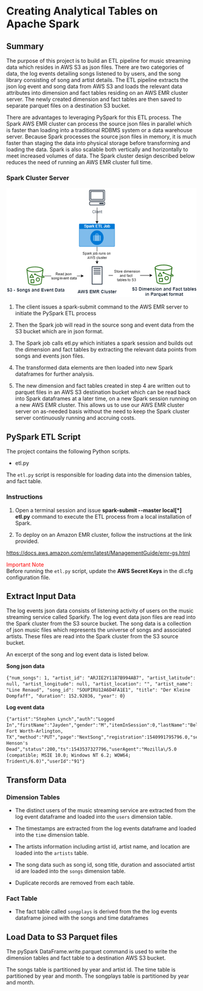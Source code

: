 # Creating Analytical Tables on Apache Spark
## Summary
The purpose of this project is to build an ETL pipeline for music streaming data which resides in AWS S3 as json files. There are two categories of data, the log events detailing songs listened to by users, and the song library consisting of song and artist details.  The ETL pipeline extracts the json log event and song data from AWS S3 and loads the relevant data attributes into dimension and fact tables residing on an AWS EMR cluster server. The newly created dimension and fact tables are then saved to separate parquet files on a destination S3 bucket.

There are advantages to leveraging PySpark for this ETL process.  The Spark AWS EMR cluster can process the source json files in parallel which is faster than loading into a traditional RDBMS system or a data warehouse server.  Because Spark processes the source json files in memory, it is much faster than staging the data into physical storage before transforming and loading the data.  Spark is also scalable both vertically and horizontally to meet increased volumes of data.  The Spark cluster design described below reduces the need of running an AWS EMR cluster full time.

### Spark Cluster Server

<img src="Data Lake Project.png"></img>


1. The client issues a spark-submit command to the AWS EMR server to initiate the PySpark ETL process

2.  Then the Spark job will read in the source song and event data from the S3 bucket which are in json format.

3.  The Spark job calls etl.py which initiates a spark session and builds out the dimension and fact tables by extracting the relevant data points from songs and events json files.

4. The transformed data elements are then loaded into new Spark dataframes for further analysis.  

5. The new dimension and fact tables created in step 4 are written out to parquet files in an AWS S3 destination bucket which can be read back into Spark dataframes at a later time, on a new Spark session running on a new AWS EMR cluster.  This allows us to use our AWS EMR cluster server on as-needed basis without the need to keep the Spark cluster server continuously running and accruing costs.



## PySpark ETL Script

The project contains the following Python scripts.

- etl.py

The `etl.py` script is responsible for loading data into the dimension tables, and fact table.

### Instructions

1. Open a terminal session and issue **spark-submit --master local[*] etl.py** command to execute the ETL process from a local installation of Spark.

2. To deploy on an Amazon EMR cluster, follow the instructions at the link provided.

https://docs.aws.amazon.com/emr/latest/ManagementGuide/emr-gs.html

<font color='red'>Important Note</font><br>
Before running the `etl.py` script, update the **AWS Secret Keys** in the dl.cfg configuration file.


## Extract Input Data

The log events json data consists of listening activity of users on the music streaming service called Sparkify. The log event data json files are read into the Spark cluster from the S3 source bucket. The song data is a collection of json music files which represents the universe of songs and associated artists. These files are read into the Spark cluster from the S3 source bucket.

An excerpt of the song and log event data is listed below.

**Song json data**

    {"num_songs": 1, "artist_id": "ARJIE2Y1187B994AB7", "artist_latitude": null, "artist_longitude": null, "artist_location": "", "artist_name": "Line Renaud", "song_id": "SOUPIRU12A6D4FA1E1", "title": "Der Kleine Dompfaff", "duration": 152.92036, "year": 0}

**Log event data**

    {"artist":"Stephen Lynch","auth":"Logged In","firstName":"Jayden","gender":"M","itemInSession":0,"lastName":"Bell","length":182.85669,"level":"free","location":"Dallas-Fort Worth-Arlington, TX","method":"PUT","page":"NextSong","registration":1540991795796.0,"sessionId":829,"song":"Jim Henson's Dead","status":200,"ts":1543537327796,"userAgent":"Mozilla\/5.0 (compatible; MSIE 10.0; Windows NT 6.2; WOW64; Trident\/6.0)","userId":"91"}

## Transform Data
### Dimension Tables

- The distinct users of the music streaming service are extracted from the log event dataframe and loaded into the `users` dimension table.

- The timestamps are extracted from the log events dataframe and loaded into the `time` dimension table.

- The artists information including artist id, artist name, and location are loaded into the `artists` table.

- The song data such as song id, song title, duration and associated artist id are loaded into the `songs` dimension table.

- Duplicate records are removed from each table.


### Fact Table

- The fact table called `songplays` is derived from the the log events dataframe joined with the songs and time dataframes

## Load Data to S3 Parquet files

The pySpark DataFrame.write.parquet command is used to write the dimension tables and fact table to a destination AWS S3 bucket.  

The songs table is partitioned by year and artist id. The time table is partitioned by year and month.  The songplays table is partitioned by year and month.
